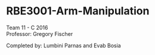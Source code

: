 # RBE3001-Arm-Manipulation
Team 11 - C 2016 <br/>
Professor: Gregory Fischer

Completed by: Lumbini Parnas and Evab Bosia
